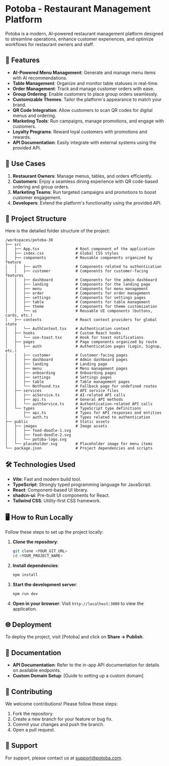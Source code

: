 # Potoba - Restaurant Management Platform

Potoba is a modern, AI-powered restaurant management platform designed to streamline operations, enhance customer experiences, and optimize workflows for restaurant owners and staff.

## 🌟 Features

- **AI-Powered Menu Management**: Generate and manage menu items with AI recommendations.
- **Table Management**: Organize and monitor table statuses in real-time.
- **Order Management**: Track and manage customer orders with ease.
- **Group Ordering**: Enable customers to place group orders seamlessly.
- **Customizable Themes**: Tailor the platform's appearance to match your brand.
- **QR Code Integration**: Allow customers to scan QR codes for digital menus and ordering.
- **Marketing Tools**: Run campaigns, manage promotions, and engage with customers.
- **Loyalty Programs**: Reward loyal customers with promotions and rewards.
- **API Documentation**: Easily integrate with external systems using the provided API.

## 🚀 Use Cases

1. **Restaurant Owners**: Manage menus, tables, and orders efficiently.
2. **Customers**: Enjoy a seamless dining experience with QR code-based ordering and group orders.
3. **Marketing Teams**: Run targeted campaigns and promotions to boost customer engagement.
4. **Developers**: Extend the platform's functionality using the provided API.

## 📂 Project Structure

Here is the detailed folder structure of the project:

```
/workspaces/potoba-38
├── src
│   ├── App.tsx                # Root component of the application
│   ├── index.css              # Global CSS styles
│   ├── components             # Reusable components organized by feature
│   │   ├── auth               # Components related to authentication
│   │   ├── customer           # Components for customer-facing features
│   │   ├── dashboard          # Components for the admin dashboard
│   │   ├── landing            # Components for the landing page
│   │   ├── menu               # Components for menu management
│   │   ├── order              # Components for order management
│   │   ├── settings           # Components for settings pages
│   │   ├── table              # Components for table management
│   │   ├── theme              # Components for theme customization
│   │   └── ui                 # Reusable UI components (buttons, cards, etc.)
│   ├── contexts               # React context providers for global state
│   │   └── AuthContext.tsx    # Authentication context
│   ├── hooks                  # Custom React hooks
│   │   └── use-toast.tsx      # Hook for toast notifications
│   ├── pages                  # Page components organized by route
│   │   ├── auth               # Authentication pages (Login, Signup, etc.)
│   │   ├── customer           # Customer-facing pages
│   │   ├── dashboard          # Admin dashboard pages
│   │   ├── landing            # Landing page
│   │   ├── menu               # Menu management pages
│   │   ├── onboarding         # Onboarding pages
│   │   ├── settings           # Settings pages
│   │   ├── table              # Table management pages
│   │   └── NotFound.tsx       # Fallback page for undefined routes
│   ├── services               # API service files
│   │   ├── aiService.ts       # AI-related API calls
│   │   ├── api.ts             # General API methods
│   │   └── authService.ts     # Authentication-related API calls
│   └── types                  # TypeScript type definitions
│       ├── api.ts             # Types for API responses and entities
│       └── auth.ts            # Types related to authentication
├── public                     # Static assets
│   ├── images                 # Image assets
│   │   ├── food-doodle-1.svg
│   │   ├── food-doodle-2.svg
│   │   └── potoba-logo.svg
│   └── placeholder.svg        # Placeholder image for menu items
└── package.json               # Project dependencies and scripts
```

## 🛠️ Technologies Used

- **Vite**: Fast and modern build tool.
- **TypeScript**: Strongly typed programming language for JavaScript.
- **React**: Component-based UI library.
- **shadcn-ui**: Pre-built UI components for React.
- **Tailwind CSS**: Utility-first CSS framework.

## 🖥️ How to Run Locally

Follow these steps to set up the project locally:

1. **Clone the repository**:
   ```sh
   git clone <YOUR_GIT_URL>
   cd <YOUR_PROJECT_NAME>
   ```

2. **Install dependencies**:
   ```sh
   npm install
   ```

3. **Start the development server**:
   ```sh
   npm run dev
   ```

4. **Open in your browser**:
   Visit `http://localhost:3000` to view the application.

## 🌐 Deployment

To deploy the project, visit [Potoba] and click on **Share -> Publish**.

## 📖 Documentation

- **API Documentation**: Refer to the in-app API documentation for details on available endpoints.
- **Custom Domain Setup**: [Guide to setting up a custom domain]

## 🤝 Contributing

We welcome contributions! Please follow these steps:

1. Fork the repository.
2. Create a new branch for your feature or bug fix.
3. Commit your changes and push the branch.
4. Open a pull request.

## 📧 Support

For support, please contact us at [support@potoba.com](mailto:support@potoba.com).
